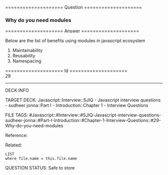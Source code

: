 ==================== Question ====================  

### Why do you need modules  

==================== Answer ====================  

Below are the list of benefits using modules in javascript ecosystem

1. Maintainability
2. Reusability
3. Namespacing

==================== Id ====================  
29

---

DECK INFO

TARGET DECK: Javascript::Interview::SJIQ - Javascript interview questions - sudheer jonna::Part I - Introduction::Chapter 1 - Interview Questions

FILE TAGS: #Javascript::#Interview::#SJIQ-Javascript-interview-questions-sudheer-jonna::#Part-I-Introduction::#Chapter-1-Interview-Questions::#29-Why-do-you-need-modules

Reference:

Related:

```dataview
LIST
where file.name = this.file.name
```

QUESTION STATUS: Safe to store

